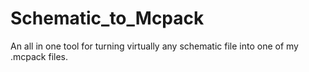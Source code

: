 # Schematic_to_Mcpack
An all in one tool for turning virtually any schematic file into one of my .mcpack files. 
